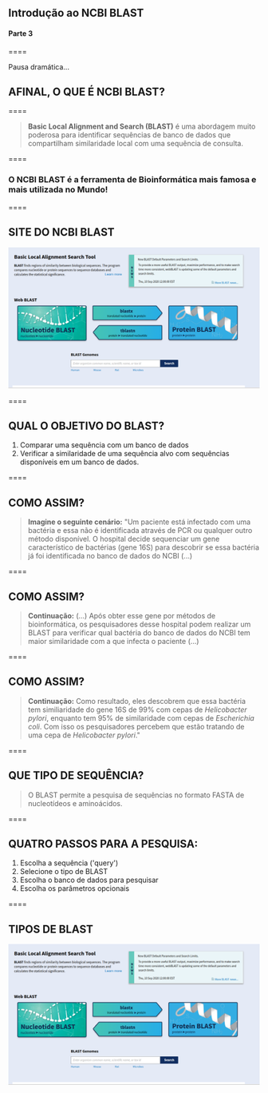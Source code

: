 <!-- .slide: data-background="img/motivation.jpg" -->

## Introdução ao NCBI BLAST
#### Parte 3

====

Pausa dramática...

## AFINAL, O QUE É NCBI BLAST?

====

> **Basic Local Alignment and Search (BLAST)** é uma abordagem muito poderosa para identificar sequências de banco de dados que compartilham similaridade local com uma sequência de consulta.

====

### O NCBI BLAST é a ferramenta de Bioinformática mais famosa e mais utilizada no Mundo!

====

## SITE DO NCBI BLAST

![avatar][avatar]

[avatar]: ../shared/img/13.png

====

## QUAL O OBJETIVO DO BLAST?

1. Comparar uma sequência com um banco de dados
2. Verificar a similaridade de uma sequência alvo com sequências disponíveis em um banco de dados.

====

## COMO ASSIM?

> **Imagine o seguinte cenário:** "Um paciente está infectado com uma bactéria e essa não é identificada através de PCR ou qualquer outro método disponível. O hospital decide sequenciar um gene característico de bactérias (gene 16S) para descobrir se essa bactéria já foi identificada no banco de dados do NCBI (...)

====

## COMO ASSIM?

> **Continuação:** (...) Após obter esse gene por métodos de bioinformática, os pesquisadores desse hospital podem realizar um BLAST para verificar qual bactéria do banco de dados do NCBI tem maior similaridade com a que infecta o paciente (...)

====

## COMO ASSIM?

> **Continuação:** Como resultado, eles descobrem que essa bactéria tem similiaridade do gene 16S de 99% com cepas de _Helicobacter pylori_, enquanto tem 95% de similaridade com cepas de _Escherichia coli_. Com isso os pesquisadores percebem que estão tratando de uma cepa de _Helicobacter pylori_." 


====

## QUE TIPO DE SEQUÊNCIA?

> O BLAST permite a pesquisa de sequências no formato FASTA de nucleotídeos e aminoácidos.

====

## QUATRO PASSOS PARA A PESQUISA:

1. Escolha a sequência ('query')
2. Selecione o tipo de BLAST
3. Escolha o banco de dados para pesquisar
4. Escolha os parâmetros opcionais

====

## TIPOS DE BLAST


![avatar][avatar]

[avatar]: ../shared/img/14.png
